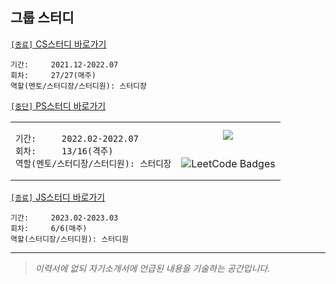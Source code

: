 ## 그룹 스터디

[`[종료]` CS스터디 바로가기](https://github.com/cs-study-org/cs-study)

```
기간:     2021.12-2022.07
회차:     27/27(매주)
역할(멘토/스터디장/스터디원): 스터디장
```

[`[중단]` PS스터디 바로가기](https://github.com/cs-study-org/algorithm-study)

<table>
<tr>
<td rowspan="2">
      
```
기간:     2022.02-2022.07
회차:     13/16(격주)
역할(멘토/스터디장/스터디원): 스터디장
```
</td>
<td align="center">
   <img src="https://img.shields.io/badge/dynamic/json?style=plastic&labelColor=black&color=%23ffa116&label=Problem Solved&query=solved&url=https%3A%2F%2Fleetcode-badge.vercel.app%2Fapi%2Fusers%2Fyongki150&logo=leetcode&logoColor=yellow"/>  
</td>
</tr>
<tr>
<td>
  <img src="https://leetcode-badge-showcase.vercel.app/api?username=yongki150&theme=dark" alt="LeetCode Badges"/>
</td>
</tr>
</table>

[`[종료]` JS스터디 바로가기](https://github.com/javascript-deep-dive-study-group/online/wiki)

```
기간:     2023.02-2023.03
회차:     6/6(매주)
역할(스터디장/스터디원): 스터디원
```

***

> _이력서에 없되 자기소개서에 언급된 내용을 기술하는 공간입니다._
